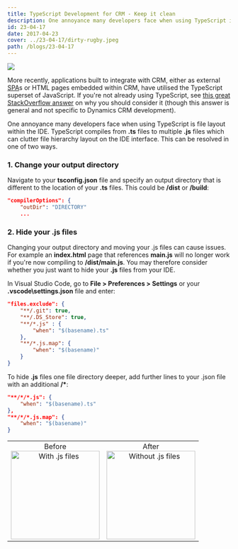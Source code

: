 ```yaml
---
title: TypeScript Development for CRM - Keep it clean
description: One annoyance many developers face when using TypeScript is file layout within the IDE.
id: 23-04-17
date: 2017-04-23
cover: ../23-04-17/dirty-rugby.jpeg
path: /blogs/23-04-17
---
```


<img src='dirty-rugby.jpeg' />

More recently, applications built to integrate with CRM, either as external <a href="https://msdn.microsoft.com/en-gb/magazine/dn463786.aspx">SPA</a>s or HTML pages embedded within CRM, have utilised the TypeScript superset of JavaScript. If you're not already using TypeScript, see <a href="http://stackoverflow.com/questions/12694530/what-is-typescript-and-why-would-i-use-it-in-place-of-javascript">this great StackOverflow answer</a> on why you should consider it (though this answer is general and not specific to Dynamics CRM development).

<p>
One annoyance many developers face when using TypeScript is file layout within the IDE. TypeScript compiles from <b>.ts</b> files to multiple <b>.js</b> files which can clutter file hierarchy layout on the IDE interface. This can be resolved in one of two ways.
</p>

<h3>1. Change your output directory</h3>
Navigate to your <b>tsconfig.json</b> file and specify an output directory that is different to the location of your <b>.ts</b> files. This could be <b>/dist</b> or <b>/build</b>:

```json
"compilerOptions": {
    "outDir": "DIRECTORY"
    ...
```

<h3>2. Hide your .js files</h3>
Changing your output directory and moving your .js files can cause issues. For example an <b>index.html</b> page that references <b>main.js</b> will no longer work if you're now compiling to <b>/dist/main.js</b>. You may therefore consider whether you just want to hide your <b>.js</b> files from your IDE.
<p>In Visual Studio Code, go to <b>File > Preferences > Settings</b> or your <b>.vscode\settings.json</b> file and enter:

```json
"files.exclude": {
    "**/.git": true,
    "**/.DS_Store": true,
    "**/*.js" : {
        "when": "$(basename).ts"
    },
    "**/*.js.map": {
        "when": "$(basename)"
    }
}
```

To hide <b>.js</b> files one file directory deeper, add further lines to your .json file with an additional <b>/\*</b>:

</p>

```json
"**/*/*.js": {
    "when": "$(basename).ts"
},
"**/*/*.js.map": {
    "when": "$(basename)"
}
```

<table width="500" border="0" cellpadding="5">
<tr>
<td align="center" valign="center">
Before
<br />
<img src="https://imgur.com/vG7I9Lh.png" style="width: 200px; height: auto" alt="With .js files" />
</td>
<td align="center" valign="center">
After
<br />
<img src="https://imgur.com/EnAFuyJ.png" style="width: 200px; height: auto" alt="Without .js files" />
</td>
</tr>
</table>
